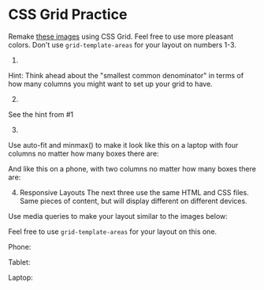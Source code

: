 # CSS Grid Practice

Remake [these images](https://coursework.vschool.io/css-grid-practice/) using CSS Grid. Feel free to use more pleasant colors. Don't use `grid-template-areas` for your layout on numbers 1-3.

1.
Hint: Think ahead about the "smallest common denominator" in terms of how many columns you might want to set up your grid to have.

2.
See the hint from #1

3.
Use auto-fit and minmax() to make it look like this on a laptop with four columns no matter how many boxes there are:

And like this on a phone, with two columns no matter how many boxes there are:



4. Responsive Layouts
The next three use the same HTML and CSS files. Same pieces of content, but will display different on different devices.

Use media queries to make your layout similar to the images below:

Feel free to use `grid-template-areas` for your layout on this one.

Phone: 


Tablet: 


Laptop: 
